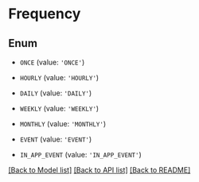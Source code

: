 # Frequency


## Enum

* `ONCE` (value: `'ONCE'`)

* `HOURLY` (value: `'HOURLY'`)

* `DAILY` (value: `'DAILY'`)

* `WEEKLY` (value: `'WEEKLY'`)

* `MONTHLY` (value: `'MONTHLY'`)

* `EVENT` (value: `'EVENT'`)

* `IN_APP_EVENT` (value: `'IN_APP_EVENT'`)

[[Back to Model list]](../README.md#documentation-for-models) [[Back to API list]](../README.md#documentation-for-api-endpoints) [[Back to README]](../README.md)


